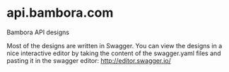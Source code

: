 # api.bambora.com
Bambora API designs

Most of the designs are written in Swagger. You can view the designs in a nice interactive editor by taking the content of the swagger.yaml files and pasting it in the swagger editor: http://editor.swagger.io/
